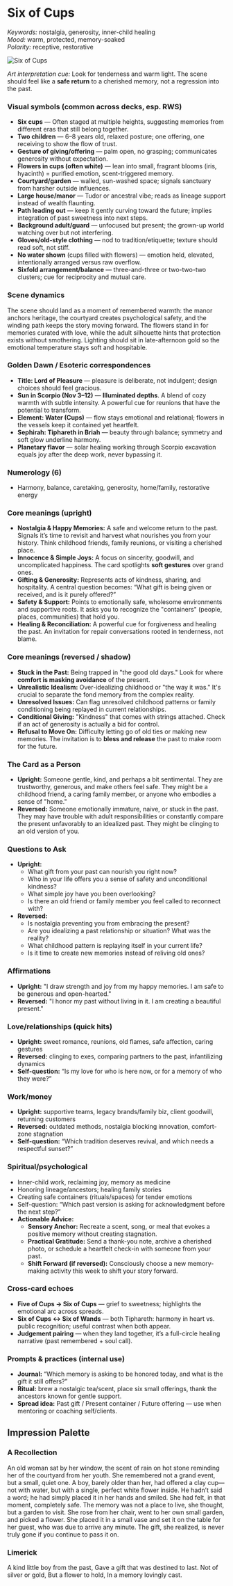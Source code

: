 # Six of Cups

*Keywords:* nostalgia, generosity, inner-child healing  
*Mood:* warm, protected, memory-soaked  
*Polarity:* receptive, restorative

![Six of Cups](cups_06.jpg)

*Art interpretation cue:* Look for tenderness and warm light. The scene should feel like a **safe return** to a cherished memory, not a regression into the past.

### Visual symbols (common across decks, esp. RWS)

* **Six cups** — Often staged at multiple heights, suggesting memories from different eras that still belong together.
* **Two children** — 6–8 years old, relaxed posture; one offering, one receiving to show the flow of trust.
* **Gesture of giving/offering** — palm open, no grasping; communicates generosity without expectation.
* **Flowers in cups (often white)** — lean into small, fragrant blooms (iris, hyacinth) = purified emotion, scent-triggered memory.
* **Courtyard/garden** — walled, sun-washed space; signals sanctuary from harsher outside influences.
* **Large house/manor** — Tudor or ancestral vibe; reads as lineage support instead of wealth flaunting.
* **Path leading out** — keep it gently curving toward the future; implies integration of past sweetness into next steps.
* **Background adult/guard** — unfocused but present; the grown-up world watching over but not interfering.
* **Gloves/old-style clothing** — nod to tradition/etiquette; texture should read soft, not stiff.
* **No water shown** (cups filled with flowers) — emotion held, elevated, intentionally arranged versus raw overflow.
* **Sixfold arrangement/balance** — three-and-three or two-two-two clusters; cue for reciprocity and mutual care.

### Scene dynamics

The scene should land as a moment of remembered warmth: the manor anchors heritage, the courtyard creates psychological safety, and the winding path keeps the story moving forward. The flowers stand in for memories curated with love, while the adult silhouette hints that protection exists without smothering. Lighting should sit in late-afternoon gold so the emotional temperature stays soft and hospitable.

### Golden Dawn / Esoteric correspondences

* **Title: Lord of Pleasure** — pleasure is deliberate, not indulgent; design choices should feel gracious.
* **Sun in Scorpio (Nov 3–12)** — **Illuminated depths**. A blend of cozy warmth with subtle intensity. A powerful cue for reunions that have the potential to transform.
* **Element: Water (Cups)** — flow stays emotional and relational; flowers in the vessels keep it contained yet heartfelt.
* **Sephirah: Tiphareth in Briah** — beauty through balance; symmetry and soft glow underline harmony.
* **Planetary flavor** — solar healing working through Scorpio excavation equals joy after the deep work, never bypassing it.

### Numerology (6)

* Harmony, balance, caretaking, generosity, home/family, restorative energy

### Core meanings (upright)

* **Nostalgia & Happy Memories:** A safe and welcome return to the past. Signals it’s time to revisit and harvest what nourishes you from your history. Think childhood friends, family reunions, or visiting a cherished place.
* **Innocence & Simple Joys:** A focus on sincerity, goodwill, and uncomplicated happiness. The card spotlights **soft gestures** over grand ones.
* **Gifting & Generosity:** Represents acts of kindness, sharing, and hospitality. A central question becomes: “What gift is being given or received, and is it purely offered?”
* **Safety & Support:** Points to emotionally safe, wholesome environments and supportive roots. It asks you to recognize the "containers" (people, places, communities) that hold you.
* **Healing & Reconciliation:** A powerful cue for forgiveness and healing the past. An invitation for repair conversations rooted in tenderness, not blame.

### Core meanings (reversed / shadow)

* **Stuck in the Past:** Being trapped in "the good old days." Look for where **comfort is masking avoidance** of the present.
* **Unrealistic Idealism:** Over-idealizing childhood or "the way it was." It's crucial to separate the fond memory from the complex reality.
* **Unresolved Issues:** Can flag unresolved childhood patterns or family conditioning being replayed in current relationships.
* **Conditional Giving:** "Kindness" that comes with strings attached. Check if an act of generosity is actually a bid for control.
* **Refusal to Move On:** Difficulty letting go of old ties or making new memories. The invitation is to **bless and release** the past to make room for the future.

### The Card as a Person

* **Upright:** Someone gentle, kind, and perhaps a bit sentimental. They are trustworthy, generous, and make others feel safe. They might be a childhood friend, a caring family member, or anyone who embodies a sense of "home."
* **Reversed:** Someone emotionally immature, naive, or stuck in the past. They may have trouble with adult responsibilities or constantly compare the present unfavorably to an idealized past. They might be clinging to an old version of you.

### Questions to Ask

* **Upright:**
    * What gift from your past can nourish you right now?
    * Who in your life offers you a sense of safety and unconditional kindness?
    * What simple joy have you been overlooking?
    * Is there an old friend or family member you feel called to reconnect with?
* **Reversed:**
    * Is nostalgia preventing you from embracing the present?
    * Are you idealizing a past relationship or situation? What was the reality?
    * What childhood pattern is replaying itself in your current life?
    * Is it time to create new memories instead of reliving old ones?

### Affirmations

* **Upright:** "I draw strength and joy from my happy memories. I am safe to be generous and open-hearted."
* **Reversed:** "I honor my past without living in it. I am creating a beautiful present."

### Love/relationships (quick hits)

* **Upright:** sweet romance, reunions, old flames, safe affection, caring gestures
* **Reversed:** clinging to exes, comparing partners to the past, infantilizing dynamics
* **Self-question:** “Is my love for who is here now, or for a memory of who they were?”

### Work/money

* **Upright:** supportive teams, legacy brands/family biz, client goodwill, returning customers
* **Reversed:** outdated methods, nostalgia blocking innovation, comfort-zone stagnation
* **Self-question:** “Which tradition deserves revival, and which needs a respectful sunset?”

### Spiritual/psychological

* Inner-child work, reclaiming joy, memory as medicine
* Honoring lineage/ancestors; healing family stories
* Creating safe containers (rituals/spaces) for tender emotions
* Self-question: “Which past version is asking for acknowledgment before the next step?”
* **Actionable Advice:**
    * **Sensory Anchor:** Recreate a scent, song, or meal that evokes a positive memory without creating stagnation.
    * **Practical Gratitude:** Send a thank-you note, archive a cherished photo, or schedule a heartfelt check-in with someone from your past.
    * **Shift Forward (if reversed):** Consciously choose a new memory-making activity this week to shift your story forward.

### Cross-card echoes

* **Five of Cups → Six of Cups** — grief to sweetness; highlights the emotional arc across spreads.
* **Six of Cups ↔ Six of Wands** — both Tiphareth: harmony in heart vs. public recognition; useful contrast when both appear.
* **Judgement pairing** — when they land together, it’s a full-circle healing narrative (past remembered + soul call).

### Prompts & practices (internal use)

* **Journal:** “Which memory is asking to be honored today, and what is the gift it still offers?”
* **Ritual:** brew a nostalgic tea/scent, place six small offerings, thank the ancestors known for gentle support.
* **Spread idea:** Past gift / Present container / Future offering — use when mentoring or coaching self/clients.

## Impression Palette

### A Recollection

An old woman sat by her window, the scent of rain on hot stone reminding her of the courtyard from her youth. She remembered not a grand event, but a small, quiet one. A boy, barely older than her, had offered a clay cup—not with water, but with a single, perfect white flower inside. He hadn’t said a word; he had simply placed it in her hands and smiled. She had felt, in that moment, completely safe. The memory was not a place to live, she thought, but a garden to visit. She rose from her chair, went to her own small garden, and picked a flower. She placed it in a small vase and set it on the table for her guest, who was due to arrive any minute. The gift, she realized, is never truly gone if you continue to pass it on.

### Limerick

A kind little boy from the past,
Gave a gift that was destined to last.
Not of silver or gold,
But a flower to hold,
In a memory lovingly cast.
